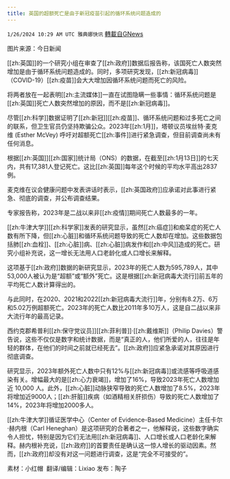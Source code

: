 ```yaml
---
title: 英国的超额死亡是由于新冠疫苗引起的循环系统问题造成的
---
```

`1/26/2024 10:29 AM UTC 雅典娜快讯` [轉載自GNews](https://gnews.org/articles/2255656)

图片来源：今日新闻

[[zh:英国]]的一个研究小组在审查了[[zh:政府]]数据后报告称，该国死亡人数突然增加是由于循环系统问题造成的。同时，多项研究发现，[[zh:新冠病毒]]（COVID-19）[[zh:疫苗]]会大大增加因循环系统问题而死亡的风险。

将两者放在一起表明[[zh:主流媒体]]一直在试图隐瞒一些事情：循环系统问题是[[zh:英国]]死亡人数突然增加的原因，而不是[[zh:新冠病毒]]。

尽管[[zh:科学]]数据证明了[[zh:新冠]][[zh:疫苗]]、循环系统问题和过多死亡之间的联系，但卫生官员仍坚持欺骗公众。2023年[[zh:1月]]，塔顿议员埃丝特·麦克维 (Esther McVey) 呼吁对超额死亡[[zh:事件]]进行紧急调查，但目前调查尚未有任何消息。

根据[[zh:英国]][[zh:国家]]统计局（ONS）的数据，在截至[[zh:1月13日]]的七天内，共有17,381人登记死亡。这比[[zh:英国]]每年这个时候的平均水平高出2837例。

麦克维在议会健康问题中发表讲话时表示，[[zh:英国政府]]应承诺对此事进行紧急、彻底的调查，并公布调查结果。

专家报告称，2023年是二战以来非[[zh:疫情]]期间死亡人数最多的一年。

[[zh:牛津大学]][[zh:科学家]]发表的研究显示，虽然[[zh:癌症]]和痴呆症的死亡人数有所下降，但[[zh:心脏]]和循环系统问题导致的死亡人数却在增加。这些数据包括肺[[zh:血栓]]、[[zh:心脏]]病、[[zh:心脏]]病发作和[[zh:中风]]造成的死亡。研究小组补充说，这一增长无法用人口老龄化或人口增长来解释。

这项基于[[zh:政府]]数据的新研究显示，2023年的死亡人数为595,789人，其中53,000人被认为是“超额”或“额外”死亡。这是根据[[zh:新冠病毒大流行]]前五年的平均死亡人数计算得出的。

与此同时，在2020、2021和2022[[zh:新冠病毒大流行]]年，分别有8.2万、6万和5.02万例超额死亡。2023年的死亡人数比2011年多10万人，这是自二战以来非大流行年的最高记录。

西约克郡希普利[[zh:保守党议员]][[zh:菲利普]]·[[zh:戴维斯]]（Philip Davies）警告说，这些不仅仅是数字和统计数据，而是“真正的人，他们所爱的人，往往是年轻的群体，在他们的时间之前就已经死去”。[[zh:政府]]应紧急承诺对其原因进行彻底调查。

研究显示，2023年额外死亡人数中只有12%与[[zh:新冠病毒]]或流感等呼吸道感染有关。增幅最大的是[[zh:心力衰竭]]，增加了16%，导致2023年死亡人数增加近 10,000 人。此外，[[zh:心脏]]动脉狭窄导致的死亡人数增加了8.5%，2023年将增加近9000人；[[zh:肝脏]]疾病（如酒精相关肝损伤）导致的死亡人数增加了14%，2023年将增加2000多人。

[[zh:牛津大学]]循证医学中心（Center of Evidence-Based Medicine）主任卡尔·赫内根（Carl Heneghan）是这项研究的合著者之一，他解释说，这些数字确实令人担忧，特别是因为它们无法用[[zh:新冠病毒]]、人口增长或人口老龄化来解释。赫内根补充说，[[zh:政府]]的首要责任是确认这一惊人增长的驱动因素。然而，[[zh:政府]]却没有对这一问题进行调查，这是“完全不可接受的”。

          
素材：小红帽   翻译/编辑：Lixiao  发布：陶子

